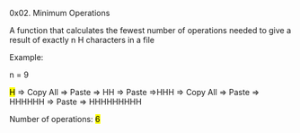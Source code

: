 0x02. Minimum Operations

 A function that calculates the fewest number of operations
        needed to give a result of exactly n H characters in a file

Example:

n = 9

<mark>H</mark> => Copy All => Paste => HH => Paste =>HHH => Copy All => Paste => HHHHHH => Paste => HHHHHHHHH

Number of operations: <mark>6</mark>
